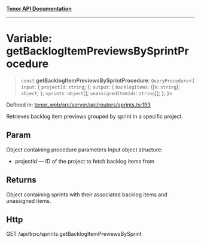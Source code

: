 [**Tenor API Documentation**](../../README.md)

***

# Variable: getBacklogItemPreviewsBySprintProcedure

> `const` **getBacklogItemPreviewsBySprintProcedure**: `QueryProcedure`\<\{ `input`: \{ `projectId`: `string`; \}; `output`: \{ `backlogItems`: \{[`k`: `string`]: `object`; \}; `sprints`: `object`[]; `unassignedItemIds`: `string`[]; \}; \}\>

Defined in: [tenor\_web/src/server/api/routers/sprints.ts:193](https://github.com/Apantli/Tenor/blob/b33873959b5093fc3e3d66ac4f230a78a6395bbd/tenor_web/src/server/api/routers/sprints.ts#L193)

Retrieves backlog item previews grouped by sprint in a specific project.

## Param

Object containing procedure parameters
Input object structure:
- projectId — ID of the project to fetch backlog items from

## Returns

Object containing sprints with their associated backlog items and unassigned items.

## Http

GET /api/trpc/sprints.getBacklogItemPreviewsBySprint
